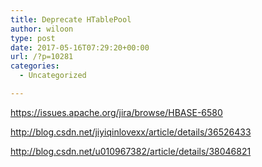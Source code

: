 ```yaml
---
title: Deprecate HTablePool
author: wiloon
type: post
date: 2017-05-16T07:29:20+00:00
url: /?p=10281
categories:
  - Uncategorized

---
```

https://issues.apache.org/jira/browse/HBASE-6580
  
http://blog.csdn.net/jiyiqinlovexx/article/details/36526433
  
http://blog.csdn.net/u010967382/article/details/38046821